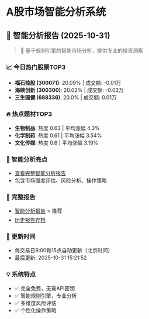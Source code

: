 # A股市场智能分析系统

## 🤖 智能分析报告 (2025-10-31)

> 🚀 基于规则引擎的智能市场分析，提供专业的投资洞察

### 📈 今日热门股票TOP3
- **福石控股 (300071)**: 20.09% | 成交额: -0.01万
- **海峡创新 (300300)**: 20.02% | 成交额: -0.03万
- **三生国健 (688336)**: 20.0% | 成交额: 0.01万

### 🔥 热点题材TOP3
- **生物制品**: 热度 0.63 | 平均涨幅 4.3%
- **化学制药**: 热度 0.61 | 平均涨幅 3.54%
- **文化传媒**: 热度 0.6 | 平均涨幅 3.19%

### 🤖 智能分析亮点
- [查看完整智能分析报告](reports/enhanced_report_2025-10-31.md)
- 包含市场强度评估、风险分析、操作策略

### 📄 完整报告
- [智能分析报告](reports/enhanced_report_2025-10-31.md) ⭐ 推荐
- [历史报告存档](reports/)

### 🔄 更新时间
- 每交易日9:00和15点自动更新（北京时间）
- 最后更新: 2025-10-31 15:21:52

### 💡 系统特点
- ✅ 完全免费，无需API密钥
- ✅ 智能规则引擎，专业分析
- ✅ 多维度风险评估
- ✅ 个性化操作策略
